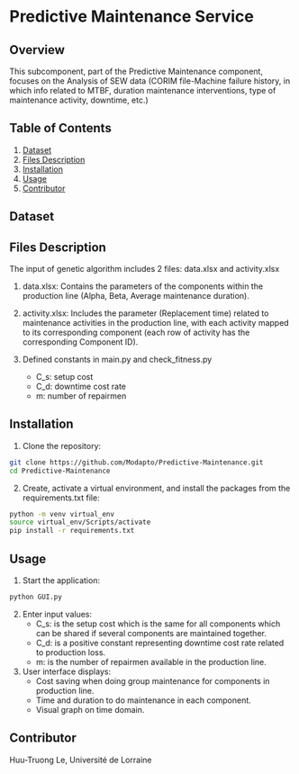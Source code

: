 # Predictive Maintenance Service

## Overview

This subcomponent, part of the Predictive Maintenance component, focuses on the Analysis of SEW data (CORIM file-Machine failure history, in which info related to MTBF, duration maintenance interventions, type of maintenance activity, downtime, etc.)
 
 ## Table of Contents
 1. [Dataset](#dataset)
 2. [Files Description](#files-description)
 3. [Installation](#installation)
 4. [Usage](#usage)
 5. [Contributor](#contributor)

 ## Dataset



 ## Files Description

The input of genetic algorithm includes 2 files: data.xlsx and activity.xlsx

1. data.xlsx: Contains the parameters of the components within the production line (Alpha, Beta, Average maintenance duration).

2. activity.xlsx: Includes the parameter (Replacement time) related to maintenance activities in the production line, with each activity mapped to its corresponding component (each row of activity has the corresponding Component ID).

3. Defined constants in main.py and check_fitness.py
    - C_s: setup cost
    - C_d: downtime cost rate
    - m: number of repairmen


 ## Installation

1. Clone the repository: 
```bash    
git clone https://github.com/Modapto/Predictive-Maintenance.git
cd Predictive-Maintenance
```
2. Create, activate a virtual environment, and install the packages from the requirements.txt file:
```bash    
python -m venv virtual_env
source virtual_env/Scripts/activate
pip install -r requirements.txt
```

## Usage

1. Start the application:
```bash
python GUI.py
```
2. Enter input values:
    - C_s: is the setup cost which is the same for all components which can be shared if several components are maintained together.
    - C_d: is a positive constant representing downtime cost rate related to production loss.
    - m: is the number of repairmen available in the production line.
3. User interface displays:
    - Cost saving when doing group maintenance for components in production line.
    - Time and duration to do maintenance in each component.
    - Visual graph on time domain.

## Contributor

Huu-Truong Le, Université de Lorraine